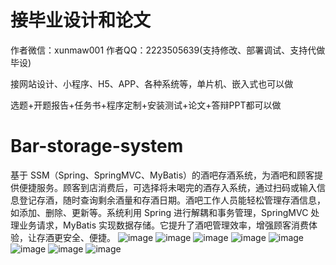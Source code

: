 # 接毕业设计和论文
作者微信：xunmaw001  作者QQ：2223505639(支持修改、部署调试、支持代做毕设)

接网站设计、小程序、H5、APP、各种系统等，单片机、嵌入式也可以做

选题+开题报告+任务书+程序定制+安装测试+论文+答辩PPT都可以做
# Bar-storage-system
基于 SSM（Spring、SpringMVC、MyBatis）的酒吧存酒系统，为酒吧和顾客提供便捷服务。顾客到店消费后，可选择将未喝完的酒存入系统，通过扫码或输入信息登记存酒，随时查询剩余酒量和存酒日期。酒吧工作人员能轻松管理存酒信息，如添加、删除、更新等。系统利用 Spring 进行解耦和事务管理，SpringMVC 处理业务请求，MyBatis 实现数据存储。它提升了酒吧管理效率，增强顾客消费体验，让存酒更安全、便捷。 
![image](https://github.com/user-attachments/assets/7ecdcf1d-aee7-4215-88f5-9dc71678d12f)
![image](https://github.com/user-attachments/assets/80f8bb25-cba9-444b-8031-668577d79546)
![image](https://github.com/user-attachments/assets/95181320-ed33-4b25-8aca-009d60bd8174)
![image](https://github.com/user-attachments/assets/28dd4aae-f85f-4172-9b65-6c5d9db13ae9)
![image](https://github.com/user-attachments/assets/71992473-7e58-490d-ad87-db96be1b1dd7)
![image](https://github.com/user-attachments/assets/d8fe0b1b-2a86-4bd0-b6e1-85b024fae389)
![image](https://github.com/user-attachments/assets/0873c748-1f46-4a3b-a53a-6236b89e9b55)
![image](https://github.com/user-attachments/assets/bcde15a8-b1da-44ba-a19a-e6685e21d0e1)

